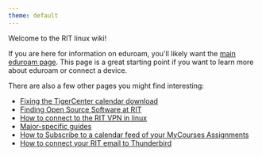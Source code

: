 ```yaml
---
theme: default
---
```


Welcome to the RIT linux wiki!

If you are here for information on eduroam, you'll likely want the [main eduroam page](./eduroam). This page is a great starting point if you want to learn more about eduroam or connect a device.

There are also a few other pages you might find interesting:
- [Fixing the TigerCenter calendar download](./fixing-tigercenter-calendar-download)
- [Finding Open Source Software at RIT](./open-source)
- [How to connect to the RIT VPN in linux](./RIT-VPN)
- [Major-specific guides](./majors)
- [How to Subscribe to a calendar feed of your MyCourses Assignments](./mycourses-assignment-calendar-feed)
- [How to connect your RIT email to Thunderbird](./rit-email-config)
